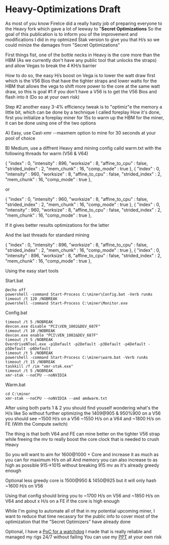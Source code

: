 # Heavy-Optimizations Draft
As most of you know FireIce did a really hasty job of preparing everyone to the Heavy fork which gave a lot of leeway to "**Secret Optimizations**
So the goal of this publication is to inform you of the improvement and modifications I did in my optmized Stak version to give you that H/s so we could minize the damages from "Secret Optimizations"

First things fist, one of the bottle necks in Heavy is the core more than the HBM (As we currently don't have any public tool that unlocks the straps) and allow Vegas to break the 4 KH/s barrier


How to do so, the easy H/s boost on Vega is to lower the watt draw first which is the V56 Bios that have the tighter straps and lower watts for the HBM that allows the vega to shift more power to the core at the same watt draw,
so this is goal #1 if you don't have a V56 is to get the V56 Bios and flash into it (Do so at your own risk)


Step #2 another easy 3-4% efficiency tweak is to "optimiz"e the memory a little bit, which can be done by a technique I called foreplay
How it's done, first you initialize a foreplay miner for 15s to warm up the HBM for the miner, it can be done using one of the two options


A) Easy, use Cast-xmr --maxmem option to mine for 30 seconds at your pool of choice


B) Medium, use a diffrent Heavy amd mining config calld warm.txt with the following threads for warm (V56 & V64)

{ "index" : 0, "intensity" : 896, "worksize" : 8, "affine_to_cpu" : false, "strided_index" : 2, "mem_chunk" : 16, "comp_mode" : true },
{ "index" : 0, "intensity" : 960, "worksize" : 8, "affine_to_cpu" : false, "strided_index" : 2, "mem_chunk" : 16, "comp_mode" : true },

or 


{ "index" : 0, "intensity" : 960, "worksize" : 8, "affine_to_cpu" : false, "strided_index" : 2, "mem_chunk" : 16, "comp_mode" : true },
{ "index" : 0, "intensity" : 960, "worksize" : 8, "affine_to_cpu" : false, "strided_index" : 2, "mem_chunk" : 16, "comp_mode" : true },

If it gives better results optimizations for the latter

And the last threads for standard mining 

{ "index" : 0, "intensity" : 896, "worksize" : 8, "affine_to_cpu" : false, "strided_index" : 2, "mem_chunk" : 16, "comp_mode" : true },
{ "index" : 0, "intensity" : 896, "worksize" : 8, "affine_to_cpu" : false, "strided_index" : 2, "mem_chunk" : 16, "comp_mode" : true },



Using the easy start tools

Start.bat
```
@echo off
powershell -command Start-Process C:\miner\Config.bat -Verb runAs
timeout /t 120 /NOBREAK
powershell -command Start-Process C:\miner\Monitor.exe
```


Config.bat
```cd C:\miner
timeout /t 5 /NOBREAK
devcon.exe disable "PCI\VEN_1002&DEV_687F"
timeout /t 10 /NOBREAK
devcon.exe enable "PCI\VEN_1002&DEV_687F"
timeout /t 5 /NOBREAK
OverdriveNTool.exe -p1Default -p2Default -p3Default -p4Default -p5Default -p6Default
timeout /t 5 /NOBREAK
powershell -command Start-Process C:\miner\warm.bat -Verb runAs
timeout /t 15 /NOBREAK
taskkill /f /im "xmr-stak.exe"
timeout /t 5 /NOBREAK
xmr-stak --noCPU --noNVIDIA
```



Warm.bat
```
cd C:\miner
xmr-stak --noCPU --noNVIDIA --amd amdwarm.txt
```





After using both parts 1 & 2 you should find youself wondering what's the H/s like
So without further optimizing the 1409@905 & 950%900 on a V56 you should see ~1500 H/s on a V56
~1550 H/s on a V64 and ~1800 H/s on FE (With the Compute switch)


The thing is that both V64 and FE can mine better on the tighter V56 strap while freeing the mv to really boost the core clock
that is needed to crush Heavy

So you will want to aim for 1600@1000 + Core and increase it as much as you can for maximum H/s on all
And memory you can also increase to as high as possible 915->1015 without breaking 915 mv as it's already greedy enough

Optional less greedy core is 1500@950 & 1450@925  but it will only hash ~1600 H/s on V56

Using that config should bring you to ~1700 H/s on V56 and ~1850 H/s on V64 and about x H/s on a FE if the core is high enough

While I'm going to automate all of that in my potential upcoming miner, I want to reduce that time necassry for the public info
to cover most of the optimization that the "Secret Optimizers" have already done


Optional,
I have a [PoC for a watchdog](https://github.com/imperdin/Auto-Restart-Rig) I made that is really reliable and managed my rigs 24/7 without failing
You can use my [PPT](https://raw.githubusercontent.com/imperdin/GPU-Configs/master/Vega56.reg) at your own risk
